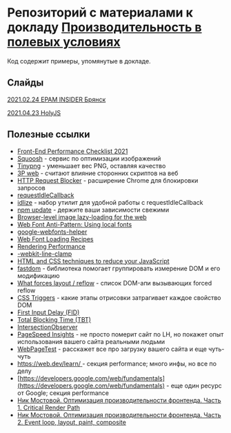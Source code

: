 # Репозиторий с материалами к докладу [Производительность в полевых условиях]()

Код содержит примеры, упомянутые в докладе.

## Слайды
[2021.02.24 EPAM INSIDER Брянск](https://drive.google.com/file/d/1RilBLh4z7l--8NtkCRss7ZlYUaB4sfBU/view?usp=sharing)

[2021.04.23 HolyJS](https://drive.google.com/file/d/1VZTmRdhyhn30OEXYiCV8Rat4I5UmEoKE/view?usp=sharing)


## Полезные ссылки

- [Front-End Performance Checklist 2021](https://www.smashingmagazine.com/2021/01/front-end-performance-2021-free-pdf-checklist/)
- [Squoosh](https://squoosh.app/) - сервис по оптимизации изображений
- [Tinypng](https://tinypng.com) - уменьшает вес PNG, оставляя качество
- [3P web](https://www.thirdpartyweb.today/) - считают влияние сторонних скриптов на веб
- [HTTP Request Blocker](https://chrome.google.com/webstore/detail/http-request-blocker/eckpjmeijpoipmldfbckahppeonkoeko
) - расширение Chrome для блокировки запросов
- [requestIdleCallback](https://developer.mozilla.org/ru/docs/Web/API/Window/requestIdleCallback)
- [idlize](https://github.com/GoogleChromeLabs/idlize) - набор утилит для удобной работы с requestIdleCallback
- [npm update](https://docs.npmjs.com/cli/v7/commands/npm-update) - держите ваши зависимости свежими
- [Browser-level image lazy-loading for the web](https://web.dev/browser-level-image-lazy-loading/) 
- [Web Font Anti-Pattern: Using local fonts](https://www.bramstein.com/writing/web-font-anti-patterns-local-fonts.html) 
- [google-webfonts-helper](https://google-webfonts-helper.herokuapp.com/) 
- [Web Font Loading Recipes](https://github.com/zachleat/web-font-loading-recipes/) 
- [Rendering Performance](https://developers.google.com/web/fundamentals/performance/rendering)
- [-webkit-line-clamp](https://developer.mozilla.org/en-US/docs/Web/CSS/-webkit-line-clamp) 
- [HTML and CSS techniques to reduce your JavaScript](https://calendar.perfplanet.com/2020/html-and-css-techniques-to-reduce-your-javascript/) 
- [fastdom](https://github.com/wilsonpage/fastdom) - библиотека помогает группировать измерение DOM и его модификацию 
- [What forces layout / reflow](https://gist.github.com/paulirish/5d52fb081b3570c81e3a) - список DOM-апи вызывающих forced reflow 
- [CSS Triggers](https://csstriggers.com/) - какие этапы отрисовки затрагивает каждое свойство DOM 
- [First Input Delay (FID)](https://web.dev/fid/) 
- [Total Blocking Time (TBT)](https://web.dev/tbt/) 
- [IntersectionObserver](https://developer.mozilla.org/ru/docs/Web/API/Intersection_Observer_API) 
- [PageSpeed Insights](https://developers.google.com/speed/pagespeed/insights/) - не просто померит сайт по LH, но покажет опыт использования вашего сайта реальными людьми
- [WebPageTest](https://www.webpagetest.org/) - расскажет все про загрузку вашего сайта и еще чуть-чуть 
- [https://web.dev/learn/ ](https://web.dev/learn/) - секция performance; много инфы, но все по делу
- [https://developers.google.com/web/fundamentals](https://developers.google.com/web/fundamentals) - еще один ресурс от Google; секция performance
- [Ник Мостовой. Оптимизация производительности фронтенда. Часть 1. Critical Render Path](https://habr.com/ru/company/hh/blog/513940/) 
- [Ник Мостовой. Оптимизация производительности фронтенда. Часть 2. Event loop, layout, paint, composite](https://habr.com/ru/company/hh/blog/517594/) 

